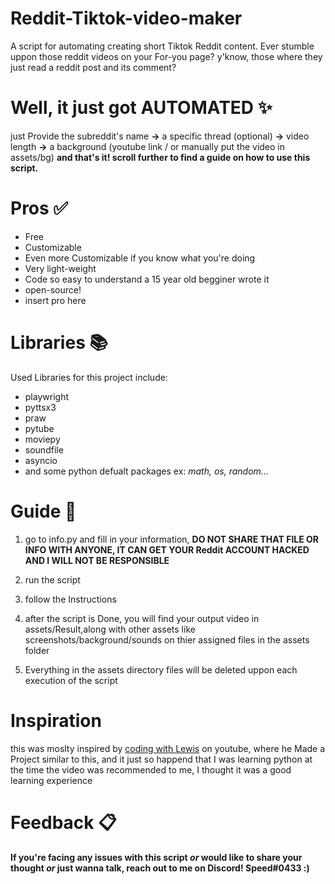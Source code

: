 # Reddit-Tiktok-video-maker
A script for automating creating short Tiktok Reddit content.
Ever stumble uppon those reddit videos on your For-you page? y'know, those where they just read a reddit post and its comment?
# Well, it just got AUTOMATED ✨
just Provide the subreddit's name **->** a specific thread (optional) **->** video length **->** a background (youtube link / or manually put the video in assets/bg)
**and that's it! scroll further to find a guide on how to use this script.** 
# Pros ✅
- Free
- Customizable
- Even more Customizable if you know what you're doing
- Very light-weight
- Code so easy to understand a 15 year old begginer wrote it
- open-source!
- insert pro here
# Libraries 📚
Used Libraries for this project include:
- playwright
- pyttsx3
- praw
- pytube
- moviepy
- soundfile
- asyncio
- and some python defualt packages ex: *math, os, random...*

# Guide 🔧
1) go to info.py and fill in your information, **DO NOT SHARE THAT FILE OR INFO WITH ANYONE, IT CAN GET YOUR Reddit ACCOUNT HACKED AND I WILL NOT BE RESPONSIBLE**

2) run the script

3) follow the Instructions

4) after the script is Done, you will find your output video in assets/Result,along with other assets like screenshots/background/sounds on thier assigned files in the assets folder

5) Everything in the assets directory files will be deleted uppon each execution of the script

# Inspiration
this was moslty inspired by [coding with Lewis](https://youtube.com/@CodingWithLewis) on youtube, where he Made a Project similar to this, and it just so happend that I was learning python at the time the video was recommended to me, I thought it was a good learning experience
# Feedback 📋
#### If you're facing any issues with this script *or* would like to share your thought *or* just wanna talk, reach out to me on Discord! Speed#0433 :)
